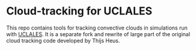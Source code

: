 # Cloud-tracking for UCLALES

This repo contains tools for tracking convective clouds in simulations run with
[UCLALES](https://github.com/uclales/uclales/). It is a separate fork and
rewrite of large part of the original cloud tracking code developed by Thijs
Heus.
